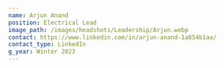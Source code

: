 ```yaml
---
name: Arjun Anand
position: Electrical Lead
image_path: /images/headshots/Leadership/Arjun.webp
contact: https://www.linkedin.com/in/arjun-anand-1a854b1aa/
contact_type: LinkedIn
g_year: Winter 2023
---
```

